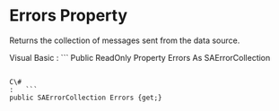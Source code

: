 <!-- loio3c19b4726c5f1014b7a8a89bf06a4bcd -->

# Errors Property

Returns the collection of messages sent from the data source.



Visual Basic
:   ```
Public ReadOnly Property Errors As SAErrorCollection
```

C\#
:   ```
public SAErrorCollection Errors {get;}
```

